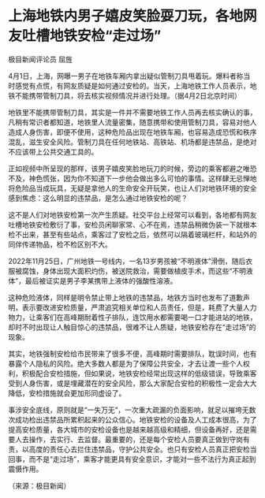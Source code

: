 # 上海地铁内男子嬉皮笑脸耍刀玩，各地网友吐槽地铁安检“走过场”

极目新闻评论员 屈旌

4月1日，上海，网曝一男子在地铁车厢内拿出疑似管制刀具甩着玩。爆料者称当时感觉有点慌，有网友质疑是如何通过安检的。当天，上海地铁工作人员表示，地铁不能携带管制刀具，将去核实视频情况并进行处理。（据4月2日北京时间）

地铁里不能携带管制刀具，其实是一件并不需要地铁工作人员再去核实确认的事，凡稍有常识者都知道，地铁里人流量密集，随意携带和使用管制刀具，容易对他人造成人身伤害，即便不使用，这种危险品出现在地铁车厢，也容易造成恐慌和秩序混乱，滋生安全风险。管制刀具在任何地铁站、高铁站、机场都是违禁品，是绝对不应该带上公共交通工具的。

正如视频中所呈现的那样，该男子嬉皮笑脸地玩刀的时候，旁边的乘客都避之唯恐不及，神色慌张，因为你不知道下一步他会做出多么可怕的事情。这样肆无忌惮地将危险品当成玩具，无疑是拿他人的生命安全开玩笑，也让人们对地铁环境的安全感到焦虑：这么明显的违禁品，是怎么通过地铁安检的呢？

这不是人们对地铁安检第一次产生质疑。社交平台上经常可以看到，各地都有网友吐槽地铁安检敷衍了事，安检员闲聊家常、心不在焉，违禁品稍微伪装一下就根本检不出来，甚至有些站点，乘客过了安检之后，依然可以隔着玻璃栏杆，和站外的同伴传递物品，检不检区别不大。

2022年11月25日，广州地铁一号线内，一名13岁男孩被“不明液体”滑倒，随后衣服被腐蚀，身体出现大面积灼伤，被送院救治，需要做植皮手术，而这些“不明液体”，最后被证实是男子李某携带上液体的强酸性溶液。

这种危险液体，同样是明令禁止带上地铁的违禁品，地铁方当时也发布了道歉声明，表示要改进安检质量，严肃追究相关单位和人员责任，但是，耗费了大量人力物力，让乘客们在高峰期耐着性子排队，连饮用水都需要喝一口才能进站的地铁，却时不时出现让人触目惊心的违禁品，很难不让人质疑，地铁安检存在“走过场”的现象。

其实，地铁强制安检给市民带来了很多不便，高峰期时需要排队，耽误时间，也有暴露个人隐私的风险。绝大多数人都是为了保障公共安全，才去让渡一些个人权利，积极配合安检措施，但如果说，地铁安检经常出现这样的低级错误，导致乘客受到人身伤害，或是埋藏潜在的安全风险，那么大家配合安检的积极性一定会大大降低，安检措施就会更加形同虚设了。

事涉安全底线，原则就是“一失万无”，一次重大疏漏的负面影响，就足以摧垮无数次成功检出违禁品所累积起来的公众信心。地铁安检的设备及人工成本很高，为了提高安检质量，各大城市的安检设备也是越来越高级和精细，但设备再好，还是需要人去操作，去实行、去监督。最重要的，还是每个安检人员要真正做到守岗有责，以高度的责任心去拦住违禁品，守护公共安全。也只有安检人员真正把安检当回事，而不是“走过场”，乘客才能更具有安全意识，才能对一些不法行为真正起到震慑作用。

（来源：极目新闻）

